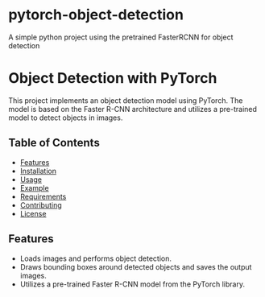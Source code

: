 # pytorch-object-detection
A simple python project using the pretrained FasterRCNN for object detection

# Object Detection with PyTorch

This project implements an object detection model using PyTorch. The model is based on the Faster R-CNN architecture and utilizes a pre-trained model to detect objects in images.

## Table of Contents
- [Features](#features)
- [Installation](#installation)
- [Usage](#usage)
- [Example](#example)
- [Requirements](#requirements)
- [Contributing](#contributing)
- [License](#license)

## Features
- Loads images and performs object detection.
- Draws bounding boxes around detected objects and saves the output images.
- Utilizes a pre-trained Faster R-CNN model from the PyTorch library.